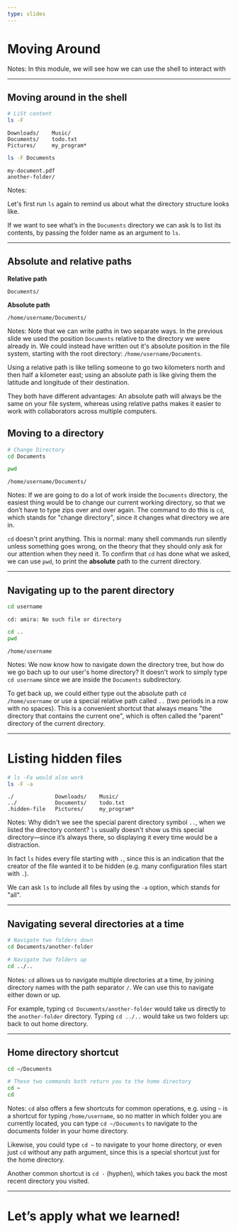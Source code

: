 ```yaml
---
type: slides
---
```


# Moving Around

Notes: In this module,
we will see how we can use the shell to interact with 

---

## Moving around in the shell

```sh
# LiSt content
ls -F
```

```
Downloads/    Music/
Documents/    todo.txt
Pictures/     my_program*
```

```sh
ls -F Documents
```

```
my-document.pdf
another-folder/
```

Notes:

Let's first run `ls` again to remind us about what the directory structure looks like.

If we want to see what’s in the `Documents` directory we can ask ls to list its contents,
by passing the folder name as an argument to `ls`.

---

## Absolute and relative paths

**Relative path**

```
Documents/
```

**Absolute path**

`/home/username/Documents/`

Notes:
Note that we can write paths in two separate ways.
In the previous slide we used the position `Documents` relative to the directory we were already in.
We could instead have written out it's absolute position in the file system,
starting with the root directory:
`/home/username/Documents`.

Using a relative path is like telling someone to go two kilometers north and then half a kilometer east;
using an absolute path is like giving them the latitude and longitude of their destination.

They both have different advantages:
An absolute path will always be the same on your file system,
whereas using relative paths makes it easier to work with collaborators across multiple computers.

## Moving to a directory

```sh
# Change Directory
cd Documents
```

```sh
pwd
```

```
/home/username/Documents/
```

Notes:
If we are going to do a lot of work inside the `Documents` directory,
the easiest thing would be to change our current working directory,
so that we don’t have to type zips over and over again.
The command to do this is `cd`,
which stands for "change directory",
since it changes what directory we are in.

`cd` doesn't print anything.
This is normal:
many shell commands run silently unless something goes wrong,
on the theory that they should only ask for our attention when they need it.
To confirm that `cd` has done what we asked,
we can use `pwd`,
to print the **absolute** path to the current directory.

---

## Navigating up to the parent directory

```sh
cd username
```

```
cd: amira: No such file or directory
```

```sh
cd ..
pwd
```

```
/home/username
```

Notes:
We now know how to navigate down the directory tree,
but how do we go bach up to our user's home directory?
It doesn't work to simply type `cd username` since we are inside the `Documents` subdirectory.

To get back up,
we could either type out the absolute path `cd /home/username` or use a special relative path called `..`
(two periods in a row with no spaces).
This is a convenient shortcut that always means "the directory that contains the current one",
which is often called the "parent" directory of the current directory.

---

# Listing hidden files

```sh
# ls -Fa would also work
ls -F -a
```

```
./             Downloads/    Music/
../            Documents/    todo.txt
.hidden-file   Pictures/     my_program*
```

Notes:
Why didn't we see the special parent directory symbol `..`,
when we listed the directory content?
`ls` usually doesn't show us this special directory—since it’s always there,
so displaying it every time would be a distraction.

In fact `ls` hides every file starting with `.`,
since this is an indication that the creator of the file wanted it to be hidden
(e.g. many configuration files start with `.`).

We can ask `ls` to include all files by using the `-a` option,
which stands for "all".

---

## Navigating several directories at a time

```sh
# Navigate two folders down
cd Documents/another-folder
```

```sh
# Navigate two folders up
cd ../..
```

Notes:
`cd` allows us to navigate multiple directories at a time,
by joining directory names with the path separator `/`.
We can use this to navigate either down or up.

For example,
typing `cd Documents/another-folder`
would take us directly to the `another-folder` directory.
Typing `cd ../..`
would take us two folders up:
back to out home directory.

---

## Home directory shortcut

```sh
cd ~/Documents
```

```sh
# These two commands both return you to the home directory
cd ~
cd
```


Notes:
`cd` also offers a few shortcuts for common operations,
e.g. using `~` is a shortcut for typing `/home/username`,
so no matter in which folder you are currently located,
you can type `cd ~/Documents` to navigate to the documents folder in your home directory.

Likewise, you could type `cd ~` to navigate to your home directory,
or even just `cd` without any path argument,
since this is a special shortcut just for the home directory.

Another common shortcut is `cd -` (hyphen),
which takes you back the most recent directory you visited.

---

# Let’s apply what we learned!

